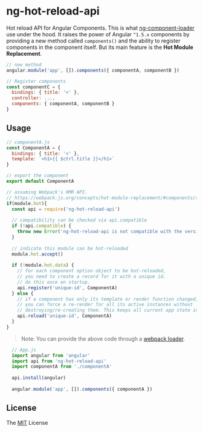 # ng-hot-reload-api

Hot reload API for Angular Components. This is what [ng-component-loader](https://github.com/owen-it/ng-component-loader) use under the hood. It raises the power of Angular `^1.5.x` components by providing a new method called `components()` and the ability to register components in the component itself. But its main feature is the **Hot Module Replacement**.

```js
// new method
angular.module('app', []).components({ componentA, componentB })

// Register components
const componentC = {
  bindings: { title: '<' },
  controller: ...,
  components: { componentA, componentB }
}
```

## Usage 

```js
// componentA.js
const ComponentA = {
  bindings: { title: '<' },
  template: `<h1>{{ $ctrl.title }}</h1>`
}

// export the component
export default ComponentA

// assuming Webpack's HMR API.
// https://webpack.js.org/concepts/hot-module-replacement/#components/sidebar/sidebar.jsx
if(module.hot){
  const api = require('ng-hot-reload-api')
  
  // compatibility can be checked via api.compatible
  if (!api.compatible) {
    throw new Error('ng-hot-reload-api is not compatible with the version of Angular you are using.')
  }
  
  // indicate this module can be hot-reloaded
  module.hot.accept()
  
  if (!module.hot.data) {
    // for each component option object to be hot-reloaded,
    // you need to create a record for it with a unique id.
    // do this once on startup.
    api.register('unique-id', ComponentA)
  } else {
    // if a component has only its template or render function changed,
    // you can force a re-render for all its active instances without
    // destroying/re-creating them. This keeps all current app state intact.
    api.reload('unique-id', ComponentA)
  }
}
```

> Note: You can provide the above code through a [webpack loader](https://webpack.js.org/concepts/loaders/). 

```js
  // App.js
  import angular from 'angular'
  import api from 'ng-hot-reload-api'
  import componentA from './componentA'
  
  api.install(angular)
  
  angular.module('app', []).components({ componentA })
```

## License

The [MIT](LICENSE) License
